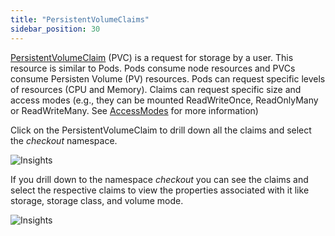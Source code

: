 ```yaml
---
title: "PersistentVolumeClaims"
sidebar_position: 30
---
```


[PersistentVolumeClaim](https://kubernetes.io/docs/concepts/storage/persistent-volumes/) (PVC) is a request for storage by a user. This resource is similar to Pods. Pods consume node resources and PVCs consume Persisten Volume (PV) resources. Pods can request specific levels of resources (CPU and Memory). Claims can request specific size and access modes (e.g., they can be mounted ReadWriteOnce, ReadOnlyMany or ReadWriteMany. See [AccessModes](https://kubernetes.io/docs/concepts/storage/persistent-volumes/#access-modes) for more information)

Click on the PersistentVolumeClaim to drill down all the claims and select the _checkout_ namespace. 

![Insights](/img/resource-view/storage-pvclaim.jpg)

If you drill down to the namespace _checkout_ you can see the claims and select the respective claims to view the properties associated with it like storage, storage class, and volume mode.

![Insights](/img/resource-view/storage-pvclaim-detail2.jpg)

